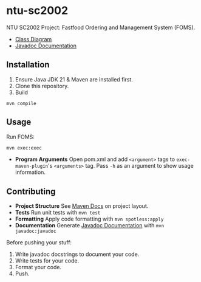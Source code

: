 # ntu-sc2002
NTU SC2002 Project: Fastfood Ordering and Management System (FOMS).
- [Class Diagram](docs/class_diagram.md)
- [Javadoc Documentation](https://mrzzy.github.io/ntu-sc2002/)

## Installation
1. Ensure Java JDK 21 & Maven are installed first.
2. Clone this repository.
3. Build 
```
mvn compile
```

## Usage
Run FOMS:
```sh
mvn exec:exec
```

- **Program Arguments** Open pom.xml and add `<argument>` tags to `exec-maven-plugin`'s `<arguments>` tag. Pass `-h` as an argument to show usage information.

## Contributing
- **Project Structure** See [Maven Docs](https://maven.apache.org/guides/introduction/introduction-to-the-standard-directory-layout.html) on project layout.
- **Tests** Run unit tests with `mvn test`
- **Formatting** Apply code formatting with `mvn spotless:apply`
- **Documentation** Generate [Javadoc Documentation](https://mrzzy.github.io/ntu-sc2002/) with `mvn javadoc:javadoc`

Before pushing your stuff:
1. Write javadoc docstrings to document your code.
2. Write tests for your code.
3. Format your code.
4. Push.
